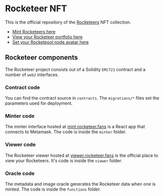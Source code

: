 # Rocketeer NFT

This is the official repository of the [Rocketeers]( https://rocketeer.fans ) NFT collection.

- [Mint Rocketeers here]( https://mint.rocketeer.fans/#/mint )
- [View your Rocketeer portfolio here]( https://mint.rocketeer.fans/#/portfolio )
- [Set your Rocketpool node avatar here]( https://mint.rocketeer.fans/#/avatar )

## Rocketeer components

The Rocketeer project consists out of a Solidity `ERC721` contract and a number of `web2` interfaces.

### Contract code

You can find the contract source in `contracts`. The `migrations/*` files set the parameters used for deployment.

### Minter code

The minter interface hosted at [mint.rocketeer.fans]( https://mint.rocketeer.fans/ ) is a React app that connects to Metamask. The code is inside the `minter` folder.

### Viewer code

The Rocketeer viewer hosted at [viewer.rocketeer.fans]( https://viewer.rocketeer.fans/ ) is the official place to view your Rocketeers. It's code is inside the `viewer` folder.

### Oracle code

The metadata and image oracle generates the Rocketeer data when one is minted. The code is inside the `functions` folder.